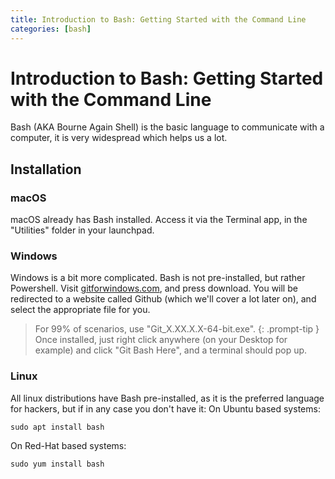 ```yaml
---
title: Introduction to Bash: Getting Started with the Command Line
categories: [bash]
---
```

# Introduction to Bash: Getting Started with the Command Line

Bash (AKA Bourne Again Shell) is the basic language to communicate with a computer, it is very widespread which helps us a lot.

## Installation
### macOS
macOS already has Bash installed. Access it via the Terminal app, in the "Utilities" folder in your launchpad.

### Windows
Windows is a bit more complicated. Bash is not pre-installed, but rather Powershell.
Visit [gitforwindows.com](https://gitforwindows.org/), and press download.
You will be redirected to a website called Github (which we'll cover a lot later on), and select the appropriate file for you.
> For 99% of scenarios, use "Git_X.XX.X.X-64-bit.exe".
{: .prompt-tip }
Once installed, just right click anywhere (on your Desktop for example) and click "Git Bash Here", and a terminal should pop up.

### Linux
All linux distributions have Bash pre-installed, as it is the preferred language for hackers, but if in any case you don't have it:
On Ubuntu based systems:
```
sudo apt install bash
```

On Red-Hat based systems:
```
sudo yum install bash
```

